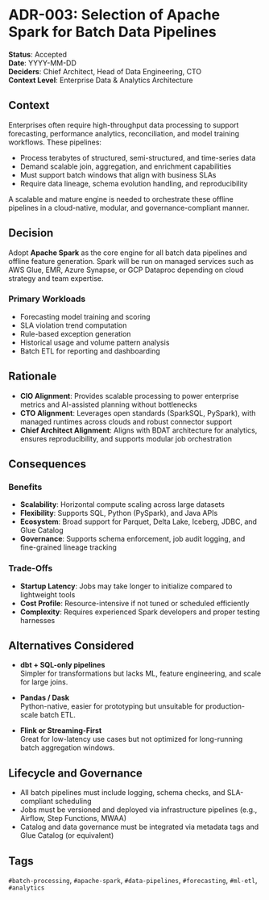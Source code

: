 # ADR-003: Selection of Apache Spark for Batch Data Pipelines

**Status**: Accepted  
**Date**: YYYY-MM-DD  
**Deciders**: Chief Architect, Head of Data Engineering, CTO  
**Context Level**: Enterprise Data & Analytics Architecture

## Context

Enterprises often require high-throughput data processing to support forecasting, performance analytics, reconciliation, and model training workflows. These pipelines:

- Process terabytes of structured, semi-structured, and time-series data  
- Demand scalable join, aggregation, and enrichment capabilities  
- Must support batch windows that align with business SLAs  
- Require data lineage, schema evolution handling, and reproducibility

A scalable and mature engine is needed to orchestrate these offline pipelines in a cloud-native, modular, and governance-compliant manner.

## Decision

Adopt **Apache Spark** as the core engine for all batch data pipelines and offline feature generation. Spark will be run on managed services such as AWS Glue, EMR, Azure Synapse, or GCP Dataproc depending on cloud strategy and team expertise.

### Primary Workloads

- Forecasting model training and scoring  
- SLA violation trend computation  
- Rule-based exception generation  
- Historical usage and volume pattern analysis  
- Batch ETL for reporting and dashboarding

## Rationale

- **CIO Alignment**: Provides scalable processing to power enterprise metrics and AI-assisted planning without bottlenecks  
- **CTO Alignment**: Leverages open standards (SparkSQL, PySpark), with managed runtimes across clouds and robust connector support  
- **Chief Architect Alignment**: Aligns with BDAT architecture for analytics, ensures reproducibility, and supports modular job orchestration

## Consequences

### Benefits

- **Scalability**: Horizontal compute scaling across large datasets  
- **Flexibility**: Supports SQL, Python (PySpark), and Java APIs  
- **Ecosystem**: Broad support for Parquet, Delta Lake, Iceberg, JDBC, and Glue Catalog  
- **Governance**: Supports schema enforcement, job audit logging, and fine-grained lineage tracking

### Trade-Offs

- **Startup Latency**: Jobs may take longer to initialize compared to lightweight tools  
- **Cost Profile**: Resource-intensive if not tuned or scheduled efficiently  
- **Complexity**: Requires experienced Spark developers and proper testing harnesses

## Alternatives Considered

- **dbt + SQL-only pipelines**  
  Simpler for transformations but lacks ML, feature engineering, and scale for large joins.

- **Pandas / Dask**  
  Python-native, easier for prototyping but unsuitable for production-scale batch ETL.

- **Flink or Streaming-First**  
  Great for low-latency use cases but not optimized for long-running batch aggregation windows.

## Lifecycle and Governance

- All batch pipelines must include logging, schema checks, and SLA-compliant scheduling  
- Jobs must be versioned and deployed via infrastructure pipelines (e.g., Airflow, Step Functions, MWAA)  
- Catalog and data governance must be integrated via metadata tags and Glue Catalog (or equivalent)

## Tags

`#batch-processing`, `#apache-spark`, `#data-pipelines`, `#forecasting`, `#ml-etl`, `#analytics`
